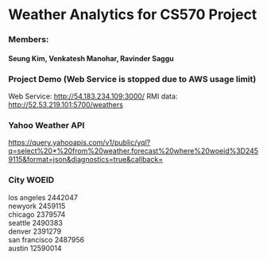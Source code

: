 # Weather Analytics for CS570 Project

### Members:
#### Seung Kim, Venkatesh Manohar, Ravinder Saggu

### Project Demo (Web Service is stopped due to AWS usage limit)
Web Service: http://54.183.234.109:3000/
RMI data: http://52.53.219.101:5700/weathers

### Yahoo Weather API
https://query.yahooapis.com/v1/public/yql?q=select%20*%20from%20weather.forecast%20where%20woeid%3D2459115&format=json&diagnostics=true&callback=

### City WOEID
los angeles 2442047  
newyork 2459115  
chicago 2379574  
seattle 2490383  
denver 2391279  
san francisco 2487956  
austin 12590014  
